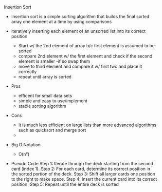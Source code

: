 Insertion Sort
  - Insertion sort is a simple sorting algorithm that builds the final sorted array one element at a time by using comparisons
  - iteratively inserting each element of an unsorted list into its correct position
    - Start w/ the 2nd element of array b/c first element is assumed to be sorted
    - compare 2nd element w/ the first element and check if the second element is smaller
      -if so swap them
    - move to third element and compare it w/ first two and place it correctly
    - repeat until array is sorted
 - Pros
   - efficent for small data sets
   - simple and easy to use/implement
   - stable sorting algorithm
 - Cons
   -  It is much less efficient on large lists than more advanced algorithms such as quicksort and merge sort
   -  
 - Big O Notation
   - O(n²)

 - Pseudo Code
    Step 1: Iterate through the deck starting from the second card (index 1).
    Step 2: For each card, determine its correct position in the sorted portion of the deck.
    Step 3: Shift all larger cards one position to the right to make space.
    Step 4: Insert the current card into its correct position.
    Step 5: Repeat until the entire deck is sorted
   
   

  
   

  
